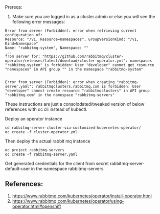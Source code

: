 Prereqs:
1. Make sure you are logged in as a cluster admin or else you will see the following error messages:

```
Error from server (Forbidden): error when retrieving current configuration of:
Resource: "/v1, Resource=namespaces", GroupVersionKind: "/v1, Kind=Namespace"
Name: "rabbitmq-system", Namespace: ""
...
from server for: "https://github.com/rabbitmq/cluster-operator/releases/latest/download/cluster-operator.yml": namespaces "rabbitmq-system" is forbidden: User "developer" cannot get resource "namespaces" in API group "" in the namespace "rabbitmq-system"
```

```

Error from server (Forbidden): error when creating "rabbitmq-server.yaml": rabbitmqclusters.rabbitmq.com is forbidden: User "developer" cannot create resource "rabbitmqclusters" in API group "rabbitmq.com" in the namespace "rabbitmq-servers"
```

These instructions are just a consolodated/tweaked version of below references with oc cli instead of kubectl.


Deploy an operator instance
```
cd rabbitmq-server-cluster-via-customized-kubernetes-operator/
oc create -f cluster-operator.yml
```

Then deploy the actual rabbit mq instance
```
oc project rabbitmq-servers
oc create -f rabbitmq-server.yaml
```

Get generated credentials for the client from secret rabbitmq-server-default-user in the namespace rabbitmq-servers.

## References:
1. https://www.rabbitmq.com/kubernetes/operator/install-operator.html
1. https://www.rabbitmq.com/kubernetes/operator/using-operator.html#openshift